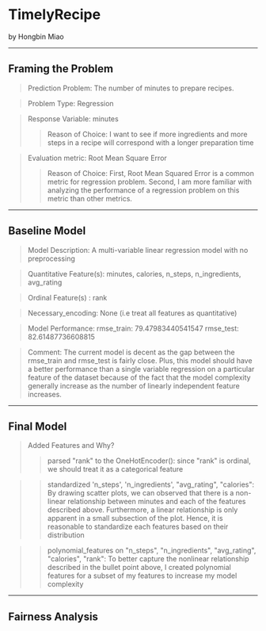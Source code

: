 # TimelyRecipe

by Hongbin Miao

---

## Framing the Problem

> Prediction Problem: The number of minutes to prepare recipes.

> Problem Type: Regression

> Response Variable: minutes
>>Reason of Choice: I want to see if more ingredients and more steps in a recipe will correspond with a longer preparation time

> Evaluation metric: Root Mean Square Error
>> Reason of Choice: First, Root Mean Squared Error is a common metric for regression problem. Second, I am more familiar with analyzing the performance of a regression problem on this metric than other metrics.

---
## Baseline Model

> Model Description: A multi-variable linear regression model with no preprocessing

> Quantitative Feature(s): minutes, calories, n_steps, n_ingredients, avg_rating

> Ordinal Feature(s) : rank

> Necessary_encoding: None (i.e treat all features as quantitative)

> Model Performance: 
rmse_train:   79.47983440541547 
rmse_test:  82.61487736608815

> Comment: The current model is decent as the gap between the rmse_train and rmse_test is fairly close. Plus, this model should have a better performance than a single variable regression on a particular feature of the dataset because of the fact that the  model complexity generally increase as the number of linearly independent feature increases.
---

## Final Model

> Added Features and Why?
>> parsed "rank" to the OneHotEncoder(): since "rank" is ordinal, we should treat it as a categorical feature

>> standardized 'n_steps', 'n_ingredients', "avg_rating",  "calories": By drawing scatter plots, we can observed that there is a non-linear relationship between minutes and each of the features described above. Furthermore, a linear relationship is only apparent in a small subsection of the plot. Hence, it is reasonable to standardize each features based on their distribution

>> polynomial_features on "n_steps", "n_ingredients", "avg_rating",  "calories", "rank": To better capture the nonlinear relationship described in the bullet point above, I created polynomial features for a subset of my features to increase my model complexity




---

## Fairness Analysis


